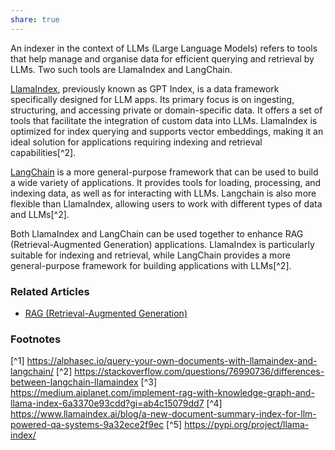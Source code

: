 ```yaml
---
share: true
---
```


An indexer in the context of LLMs (Large Language Models) refers to tools that help manage and organise data for efficient querying and retrieval by LLMs. Two such tools are LlamaIndex and LangChain.

[LlamaIndex](../LlamaIndex.md), previously known as GPT Index, is a data framework specifically designed for LLM apps. Its primary focus is on ingesting, structuring, and accessing private or domain-specific data. It offers a set of tools that facilitate the integration of custom data into LLMs. LlamaIndex is optimized for index querying and supports vector embeddings, making it an ideal solution for applications requiring indexing and retrieval capabilities[^2].

[LangChain](../LangChain.md) is a more general-purpose framework that can be used to build a wide variety of applications. It provides tools for loading, processing, and indexing data, as well as for interacting with LLMs. Langchain is also more flexible than LlamaIndex, allowing users to work with different types of data and LLMs[^2].

Both LlamaIndex and LangChain can be used together to enhance RAG (Retrieval-Augmented Generation) applications. LlamaIndex is particularly suitable for indexing and retrieval, while LangChain provides a more general-purpose framework for building applications with LLMs[^2].

### Related Articles
- [RAG (Retrieval-Augmented Generation)](../RAG%20(Retrieval-Augmented%20Generation).md)

### Footnotes

[^1] https://alphasec.io/query-your-own-documents-with-llamaindex-and-langchain/
[^2] https://stackoverflow.com/questions/76990736/differences-between-langchain-llamaindex
[^3] https://medium.aiplanet.com/implement-rag-with-knowledge-graph-and-llama-index-6a3370e93cdd?gi=ab4c15079dd7
[^4] https://www.llamaindex.ai/blog/a-new-document-summary-index-for-llm-powered-qa-systems-9a32ece2f9ec
[^5] https://pypi.org/project/llama-index/